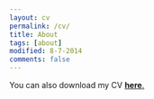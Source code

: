 ```yaml
---
layout: cv
permalink: /cv/
title: About
tags: [about]
modified: 8-7-2014
comments: false
---
```



You can also download my CV <a href="https://drive.google.com/open?id=1DoDbYmNJmImt_G9VfcvVRysSYl2XzCwN"><b>here</b>.
